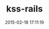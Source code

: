 ---
layout: post
title:  "kss-rails"
repo:   "dewski/kss-rails"
date:   2015-02-18 17:11:19
gemurl: https://github.com/dewski/kss-rails
---